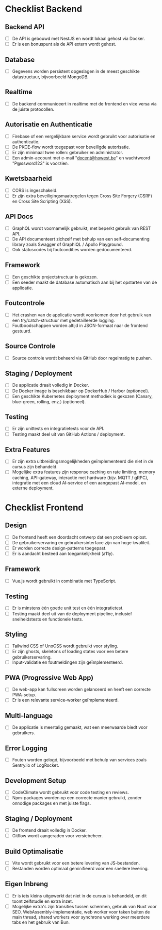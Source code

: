 # Checklist Backend

## Backend API

- [ ] De API is gebouwd met NestJS en wordt lokaal gehost via Docker.
- [ ] Er is een bonuspunt als de API extern wordt gehost.

## Database

- [ ] Gegevens worden persistent opgeslagen in de meest geschikte datastructuur, bijvoorbeeld MongoDB.

## Realtime

- [ ] De backend communiceert in realtime met de frontend en vice versa via de juiste protocollen.

## Autorisatie en Authenticatie

- [ ] Firebase of een vergelijkbare service wordt gebruikt voor autorisatie en authenticatie.
- [ ] De PKCE-flow wordt toegepast voor beveiligde autorisatie.
- [ ] Er zijn minimaal twee rollen: gebruiker en administrator.
- [ ] Een admin-account met e-mail "docent@howest.be" en wachtwoord "P@ssword123" is voorzien.

## Kwetsbaarheid

- [ ] CORS is ingeschakeld.
- [ ] Er zijn extra beveiligingsmaatregelen tegen Cross Site Forgery (CSRF) en Cross Site Scripting (XSS).

## API Docs

- [ ] GraphQL wordt voornamelijk gebruikt, met beperkt gebruik van REST API.
- [ ] De API documenteert zichzelf met behulp van een self-documenting library zoals Swagger of GraphiQL / Apollo Playground.
- [ ] Ook statuscodes bij foutcondities worden gedocumenteerd.

## Framework

- [ ] Een geschikte projectstructuur is gekozen.
- [ ] Een seeder maakt de database automatisch aan bij het opstarten van de applicatie.

## Foutcontrole

- [ ] Het crashen van de applicatie wordt voorkomen door het gebruik van een try/catch-structuur met gedetailleerde logging.
- [ ] Foutboodschappen worden altijd in JSON-formaat naar de frontend gestuurd.

## Source Controle

- [ ] Source controle wordt beheerd via GitHub door regelmatig te pushen.

## Staging / Deployment

- [ ] De applicatie draait volledig in Docker.
- [ ] De Docker image is beschikbaar op DockerHub / Harbor (optioneel).
- [ ] Een geschikte Kubernetes deployment methodiek is gekozen (Canary, blue-green, rolling, enz.) (optioneel).

## Testing

- [ ] Er zijn unittests en integratietests voor de API.
- [ ] Testing maakt deel uit van GitHub Actions / deployment.

## Extra Features

- [ ] Er zijn extra uitbreidingsmogelijkheden geïmplementeerd die niet in de cursus zijn behandeld.
- [ ] Mogelijke extra features zijn response caching en rate limiting, memory caching, API-gateway, interactie met hardware (bijv. MQTT / gRPC), integratie met een cloud AI-service of een aangepast AI-model, en externe deployment.

# Checklist Frontend

## Design

- [ ] De frontend heeft een doordacht ontwerp dat een probleem oplost.
- [ ] De gebruikerservaring en gebruikersinterface zijn van hoge kwaliteit.
- [ ] Er worden correcte design-patterns toegepast.
- [ ] Er is aandacht besteed aan toegankelijkheid (a11y).

## Framework

- [ ] Vue.js wordt gebruikt in combinatie met TypeScript.

## Testing

- [ ] Er is minstens één goede unit test en één integratietest.
- [ ] Testing maakt deel uit van de deployment pipeline, inclusief snelheidstests en functionele tests.

## Styling

- [ ] Tailwind CSS of UnoCSS wordt gebruikt voor styling.
- [ ] Er zijn ghosts, skeletons of loading states voor een betere gebruikerservaring.
- [ ] Input-validatie en foutmeldingen zijn geïmplementeerd.

## PWA (Progressive Web App)

- [ ] De web-app kan fullscreen worden gelanceerd en heeft een correcte PWA-setup.
- [ ] Er is een relevante service-worker geïmplementeerd.

## Multi-language

- [ ] De applicatie is meertalig gemaakt, wat een meerwaarde biedt voor gebruikers.

## Error Logging

- [ ] Fouten worden gelogd, bijvoorbeeld met behulp van services zoals Sentry.io of LogRocket.

## Development Setup

- [ ] CodeClimate wordt gebruikt voor code testing en reviews.
- [ ] Npm-packages worden op een correcte manier gebruikt, zonder onnodige packages en met juiste flags.

## Staging / Deployment

- [ ] De frontend draait volledig in Docker.
- [ ] Gitflow wordt aangeraden voor versiebeheer.

## Build Optimalisatie

- [ ] Vite wordt gebruikt voor een betere levering van JS-bestanden.
- [ ] Bestanden worden optimaal geminifieerd voor een snellere levering.

## Eigen Inbreng

- [ ] Er is iets kleins uitgewerkt dat niet in de cursus is behandeld, en dit toont zelfstudie en extra inzet.
- [ ] Mogelijke extra's zijn transities tussen schermen, gebruik van Nuxt voor SEO, WebAssembly-implementatie, web worker voor taken buiten de main thread, shared workers voor synchrone werking over meerdere tabs en het gebruik van Bun.